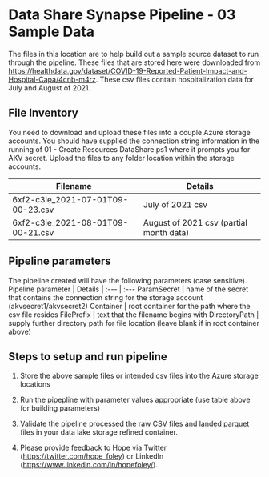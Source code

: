 # Data Share Synapse Pipeline - 03 Sample Data

The files in this location are to help build out a sample source dataset to run through the pipeline.  These files that are stored here were downloaded from 	https://healthdata.gov/dataset/COVID-19-Reported-Patient-Impact-and-Hospital-Capa/4cnb-m4rz.  These csv files contain hospitalization data for July and August of 2021.  

## File Inventory
You need to download and upload these files into a couple Azure storage accounts.  You should have supplied the connection string information in the running of 01 - Create Resources DataShare.ps1 where it prompts you for AKV secret.  Upload the files to any folder location within the storage accounts.  

Filename  | Details
------------- | -------------
6xf2-c3ie_2021-07-01T09-00-23.csv | July of 2021 csv
6xf2-c3ie_2021-08-01T09-00-21.csv  | August of 2021 csv (partial month data)


## Pipeline parameters
The pipeline created will have the following parameters (case sensitive).  
Pipeline parameter | Details
| :--- | :--- 
ParamSecret | name of the secret that contains the connection string for the storage account (akvsecret1/akvsecret2)
Container | root container for the path where the csv file resides
FilePrefix | text that the filename begins with
DirectoryPath | supply further directory path for file location (leave blank if in root container above)

## Steps to setup and run pipeline

1. Store the above sample files or intended csv files into the Azure storage locations 

2. Run the pipepline with parameter values appropriate (use table above for building parameters)
  
3. Validate the pipeline processed the raw CSV files and landed parquet files in your data lake storage refined container.  

4. Please provide feedback to Hope via Twitter (https://twitter.com/hope_foley) or LinkedIn (https://www.linkedin.com/in/hopefoley/).  

